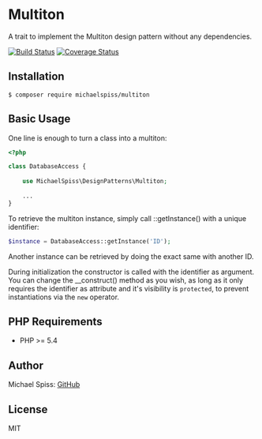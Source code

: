 # Multiton
A trait to implement the Multiton design pattern without any dependencies.

[![Build Status](https://travis-ci.org/michaelspiss/multiton.svg?branch=master)](https://travis-ci.org/michaelspiss/multiton)
[![Coverage Status](https://coveralls.io/repos/github/michaelspiss/multiton/badge.svg?branch=master)](https://coveralls.io/github/michaelspiss/multiton?branch=master)

## Installation

```
$ composer require michaelspiss/multiton
```
## Basic Usage
One line is enough to turn a class into a multiton:
```php
<?php

class DatabaseAccess {
    
    use MichaelSpiss\DesignPatterns\Multiton;
    
    ...
}
```
To retrieve the multiton instance, simply call ::getInstance() with a unique identifier:
```php
$instance = DatabaseAccess::getInstance('ID');
```
Another instance can be retrieved by doing the exact same with another ID.

During initialization the constructor is called with the identifier as argument.
You can change the __construct() method as you wish, as long as it only requires
the identifier as attribute and it's visibility is ```protected```, to prevent
instantiations via the ```new``` operator.

## PHP Requirements
* PHP >= 5.4

## Author
Michael Spiss: [GitHub](https://github.com/michaelspiss)

## License
MIT